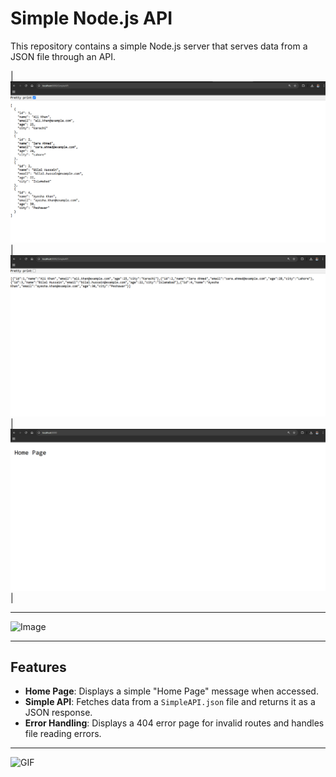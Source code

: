 # Simple Node.js API
This repository contains a simple Node.js server that serves data from a JSON file through an API.

| ![Image 1](Screenshot_2024_12_19-1.png) | ![Image 2](Screenshot_2024_12_19-2.png) | ![Image 3](Screenshot_2024_12_19-3.png) |

---

![Image](https://www.shutterstock.com/image-photo/businessman-using-laptop-api-icon-600nw-2495953041.jpg)

---

## Features

- **Home Page**: Displays a simple "Home Page" message when accessed.
- **Simple API**: Fetches data from a `SimpleAPI.json` file and returns it as a JSON response.
- **Error Handling**: Displays a 404 error page for invalid routes and handles file reading errors.

---

![GIF](https://i.pinimg.com/originals/6a/cf/67/6acf67c5c9341c3c467179668c200895.gif)


